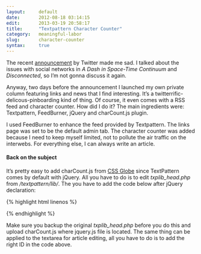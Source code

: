 ```yaml
---
layout:     default
date:       2012-08-18 03:14:15
edit:       2013-03-19 20:58:17
title:      "Textpattern Character Counter"
category:   meaningful-labor
slug:       character-counter
syntax:     true
---
```


The recent [announcement](http://dev.twitter.com/blog/changes-coming-to-twitter-api) by Twitter made me sad. I talked about the issues with social networks in *A Dash in Space-Time Continuum* and *Disconnected*, so I’m not gonna discuss it again.

Anyway, two days before the announcement I launched my own private column featuring links and news that I find interesting. It’s a twitterrific-delicous-pinboarding kind of thing. Of course, it even comes with a RSS feed and character counter. How did I do it? The main ingredients were: Textpattern, FeedBurner, jQuery and charCount.js plugin.

I used FeedBurner to enhance the feed provided by Textpattern. The links page was set to be the default admin tab. The character counter was added because I need to keep myself limited, not to pollute the air traffic on the interwebs. For everything else, I can always write an article.

#### Back on the subject

It’s pretty easy to add charCount.js from [CSS Globe](http://cssglobe.com/jquery-plugin-simplest-twitterlike-dynamic-character-count-for-textareas/) since TextPattern comes by default with jQuery. All you have to do is to edit *txplib_head.php* from */textpattern/lib/*. The you have to add the code below after jQuery declaration:

{% highlight html linenos %}
<script type="text/javascript" src="charCount.js">
</script>
<script type="text/javascript">
    $(document).ready(function(){
        $("#link-description").charCount();
    });
</script>
<style type="text/css">
    .counter { position: absolute; }
    .counter.warning { color: #e40; }
</style>
{% endhighlight %}

Make sure you backup the original *txplib_head.php* before you do this and upload charCount.js where jquery.js file is located. The same thing can be applied to the textarea for article editing, all you have to do is to add the right ID in the code above.
